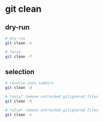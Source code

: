 # git clean


## dry-run

```bash
# dry-run
git clean -n

# force
git clean -f
```


## selection

```bash
# recurse into subdirs
git clean -d

# *only* remove untracked gitignored files
git clean -X

# *also* remove untracked gitignored files
git clean -x
```
